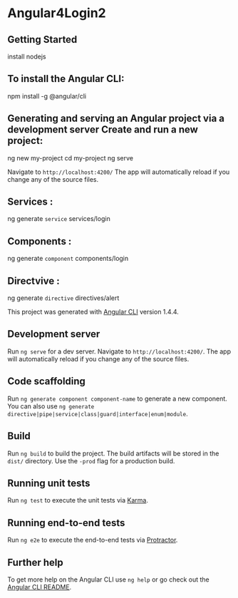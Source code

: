 # Angular4Login2

## Getting Started

install nodejs

## To install the Angular CLI:

npm install -g @angular/cli

## Generating and serving an Angular project via a development server Create and run a new project:

ng new my-project
cd my-project
ng serve


Navigate to `http://localhost:4200/` The app will automatically reload if you change any of the source files.

## Services :
ng generate `service` services/login

## Components :
ng generate `component` components/login

## Directvive :
ng generate `directive` directives/alert


This project was generated with [Angular CLI](https://github.com/angular/angular-cli) version 1.4.4.

## Development server

Run `ng serve` for a dev server. Navigate to `http://localhost:4200/`. The app will automatically reload if you change any of the source files.

## Code scaffolding

Run `ng generate component component-name` to generate a new component. You can also use `ng generate directive|pipe|service|class|guard|interface|enum|module`.

## Build

Run `ng build` to build the project. The build artifacts will be stored in the `dist/` directory. Use the `-prod` flag for a production build.

## Running unit tests

Run `ng test` to execute the unit tests via [Karma](https://karma-runner.github.io).

## Running end-to-end tests

Run `ng e2e` to execute the end-to-end tests via [Protractor](http://www.protractortest.org/).

## Further help

To get more help on the Angular CLI use `ng help` or go check out the [Angular CLI README](https://github.com/angular/angular-cli/blob/master/README.md).

